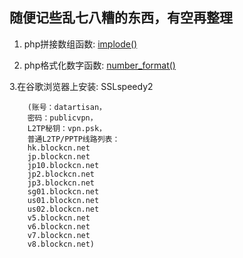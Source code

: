 ## 随便记些乱七八糟的东西，有空再整理 ##

1. php拼接数组函数: [implode()](http://php.net/manual/en/function.implode.php)

2. php格式化数字函数: [number_format()](http://php.net/manual/en/function.number-format.php)

3.在谷歌浏览器上安装: SSLspeedy2

        (账号：datartisan，
        密码：publicvpn， 
        L2TP秘钥：vpn.psk，
        普通L2TP/PPTP线路列表：
        hk.blockcn.net
        jp.blockcn.net
        jp10.blockcn.net
        jp2.blockcn.net
        jp3.blockcn.net
        sg01.blockcn.net
        us01.blockcn.net
        us02.blockcn.net
        v5.blockcn.net
        v6.blockcn.net
        v7.blockcn.net
        v8.blockcn.net)
